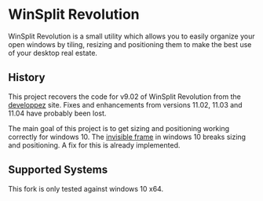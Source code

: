 # WinSplit Revolution

WinSplit Revolution is a small utility which allows you to easily organize your
open windows by tiling, resizing and positioning them to make the best use of
your desktop real estate.

## History

This project recovers the code for v9.02 of WinSplit Revolution from the
[developpez](http://projets.developpez.com/projects/winsplit-revolution/) site.
Fixes and enhancements from versions 11.02, 11.03 and 11.04 have probably been
lost.

The main goal of this project is to get sizing and positioning working correctly
for windows 10. The [invisible frame](https://github.com/Maximus5/ConEmu/issues/284#issuecomment-257339519)
 in windows 10 breaks sizing and positioning. A fix for this is already
 implemented.

## Supported Systems

This fork is only tested against windows 10 x64.
